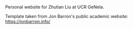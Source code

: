 Personal website for Zhutian Liu at UCR GeNela.

Template taken from Jon Barron's public academic website: https://jonbarron.info/

